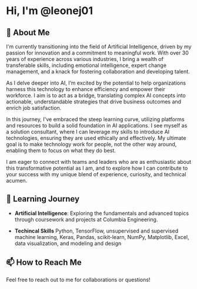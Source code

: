 # Hi, I'm @leonej01

## 🚀 About Me
I'm currently transitioning into the field of Artificial Intelligence, driven by my passion for innovation and a commitment to meaningful work. With over 30 years of experience across various industries, I bring a wealth of transferable skills, including emotional intelligence, expert change management, and a knack for fostering collaboration and developing talent.

As I delve deeper into AI, I’m excited by the potential to help organizations harness this technology to enhance efficiency and empower their workforce. I aim is to act as a bridge, translating complex AI concepts into actionable, understandable strategies that drive business outcomes and enrich job satisfaction.

In this journey, I've embraced the steep learning curve, utilizing platforms and resources to build a solid foundation in AI applications. I see myself as a solution consultant, where I can leverage my skills to introduce AI technologies, ensuring they are used ethically and effectively. My ultimate goal is to make technology work for people, not the other way around, enabling them to focus on what they do best.

I am eager to connect with teams and leaders who are as enthusiastic about this transformative potential as I am, and to explore how I can contribute to your success with my unique blend of experience, curiosity, and technical acumen.

## 🌱 Learning Journey
- **Artificial Intelligence**: Exploring the fundamentals and advanced topics through coursework and projects at Columbia Engineering.

- **Techincal Skills**
Python, TensorFlow, unsupervised and supervised machine learning, Keras, Pandas, scikit-learn, NumPy, Matplotlib, Excel, data visualization, and modeling and design


## 📫 How to Reach Me
Feel free to reach out to me for collaborations or questions!



